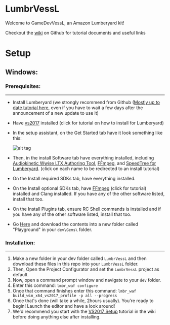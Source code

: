 LumbrVessL
======
Welcome to GameDevVessL, an Amazon Lumberyard kit!

Checkout the [wiki](../../wiki/) on Github for tutorial documents and useful links

Setup
======

Windows:
------

### Prerequisites:
---

  * Install Lumberyard (we strongly recommend from Github ([Mostly up to date tutorial here](https://lumberyardtutor.me/2017/10/11/getting-started-with-lumberyard-1-11-and-c/), even if you have to wait a few days after the announcement of a new update to use it)

  * Have [vs2017](../wiki/VS2017-Setup) installed (click for tutorial on how to install for Lumberyard)

  * In the setup assistant, on the Get Started tab have it look something like this:

    ![alt tag](https://brogrammersexplainlumberyard.files.wordpress.com/2017/10/tut_setup_1_11_compile_options.png)

  * Then, in the install Software tab have everything installed, including [Audiokinetic Wwise LTX Authoring Tool](../wiki/Audiokinetic-Wwise-LTX-Authoring-Tool-Setup), [FFmpeg](../wiki/FFmpeg-Setup), and [SpeedTree for Lumberyard](../wiki/SpeedTree-8-for-Lumberyard-Setup). (click on each name to be redirected to an install tutorial)

  * On the Install required SDKs tab, have everything installed.

  * On the Install optional SDKs tab, have [FFmpeg](../wiki/FFmpeg-Setup) (click for tutorial) installed and Clang installed. If you have any of the other software listed, install that too.

  * On the Install Plugins tab, ensure RC Shell commands is installed and if you have any of the other software listed, install that too.

  * Go [Here](https://github.com/SRugina/Playground-Gem) and download the contents into a new folder called "Playground" in your `dev\Gems\` folder.

### Installation:
---

1. Make a new folder in your dev folder called `LumbrVessL` and then download these files in this repo into your `LumbrVessL` folder.
2. Then, Open the Project Configurator and set the `LumbrVessL` project as default.
3. Now, open a command prompt window and navigate to your `dev` folder.
4. Enter this command: `lmbr_waf configure`
5. Once that command finishes enter this command: `lmbr_waf build_win_x64_vs2017_profile -p all --progress`
6. Once that's done (will take a while, 2hours usually). You're ready to begin! Launch the editor and have a look around!
7. We'd recommend you start with the [VS2017 Setup](../wiki/VS2017-Setup-&-Use) tutorial in the wiki before doing anything else after installing.
